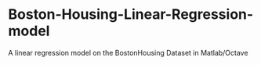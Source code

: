 # Boston-Housing-Linear-Regression-model
A linear regression model on the BostonHousing Dataset in Matlab/Octave
